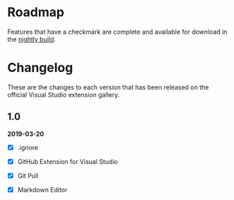﻿# Roadmap

Features that have a checkmark are complete and available for
download in the
[nightly build](http://vsixgallery.com/extension/E7813D68-135F-4B0D-828F-5287F3228885/).

# Changelog
These are the changes to each version that has been released
on the official Visual Studio extension gallery.

## 1.0
**2019-03-20**
- [x] .ignore
- [x] GitHub Extension for Visual Studio
- [x] Git Pull
- [x] Markdown Editor


